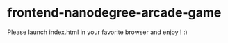 frontend-nanodegree-arcade-game
===============================

Please launch index.html in your favorite browser and enjoy ! :)
